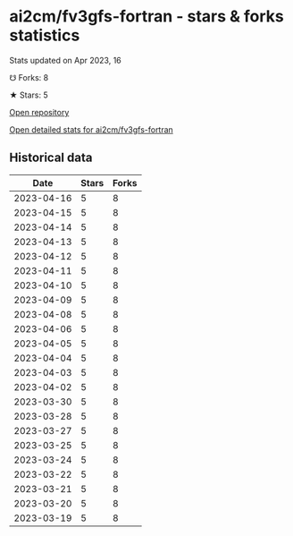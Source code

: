 # ai2cm/fv3gfs-fortran - stars & forks statistics

Stats updated on Apr 2023, 16

☋ Forks: 8

★ Stars: 5

[Open repository](https://github.com/ai2cm/fv3gfs-fortran)

[Open detailed stats for ai2cm/fv3gfs-fortran](https://reviewgithub.com/rep/ai2cm/fv3gfs-fortran)

## Historical data
| Date | Stars | Forks |
|------|-------|-------|
| 2023-04-16 | 5 | 8 | 
| 2023-04-15 | 5 | 8 | 
| 2023-04-14 | 5 | 8 | 
| 2023-04-13 | 5 | 8 | 
| 2023-04-12 | 5 | 8 | 
| 2023-04-11 | 5 | 8 | 
| 2023-04-10 | 5 | 8 | 
| 2023-04-09 | 5 | 8 | 
| 2023-04-08 | 5 | 8 | 
| 2023-04-06 | 5 | 8 | 
| 2023-04-05 | 5 | 8 | 
| 2023-04-04 | 5 | 8 | 
| 2023-04-03 | 5 | 8 | 
| 2023-04-02 | 5 | 8 | 
| 2023-03-30 | 5 | 8 | 
| 2023-03-28 | 5 | 8 | 
| 2023-03-27 | 5 | 8 | 
| 2023-03-25 | 5 | 8 | 
| 2023-03-24 | 5 | 8 | 
| 2023-03-22 | 5 | 8 | 
| 2023-03-21 | 5 | 8 | 
| 2023-03-20 | 5 | 8 | 
| 2023-03-19 | 5 | 8 | 


